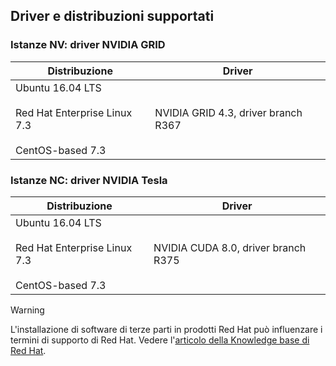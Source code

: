 ## <a name="supported-distributions-and-drivers"></a>Driver e distribuzioni supportati


### <a name="nv-instances---nvidia-grid-drivers"></a>Istanze NV: driver NVIDIA GRID


| Distribuzione | Driver |
| --- | --- | 
| Ubuntu 16.04 LTS<br/><br/>Red Hat Enterprise Linux 7.3<br/><br/>CentOS-based 7.3 | NVIDIA GRID 4.3, driver branch R367|

### <a name="nc-instances---nvidia-tesla-drivers"></a>Istanze NC: driver NVIDIA Tesla
| Distribuzione | Driver |
| --- | --- | 
| Ubuntu 16.04 LTS<br/><br/> Red Hat Enterprise Linux 7.3<br/><br/> CentOS-based 7.3 | NVIDIA CUDA 8.0, driver branch R375 |



> [!WARNING] 
> L'installazione di software di terze parti in prodotti Red Hat può influenzare i termini di supporto di Red Hat. Vedere l'[articolo della Knowledge base di Red Hat](https://access.redhat.com/articles/1067).
>
